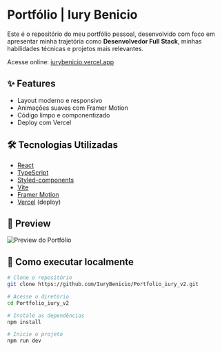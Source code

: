 # Portfólio | Iury Benicio

Este é o repositório do meu portfólio pessoal, desenvolvido com foco em apresentar minha trajetória como **Desenvolvedor Full Stack**, minhas habilidades técnicas e projetos mais relevantes.

Acesse online: [iurybenicio.vercel.app](https://iurybenicio.vercel.app)

## ✨ Features

- Layout moderno e responsivo
- Animações suaves com Framer Motion
- Código limpo e componentizado
- Deploy com Vercel

## 🛠️ Tecnologias Utilizadas

- [React](https://reactjs.org/)
- [TypeScript](https://www.typescriptlang.org/)
- [Styled-components](https://styled-components.com/)
- [Vite](https://vitejs.dev/)
- [Framer Motion](https://www.framer.com/motion/)
- [Vercel](https://vercel.com/) (deploy)

## 📸 Preview

![Preview do Portfólio](https://i.imgur.com/your_preview_image.png) <!-- Substitua por um print hospedado ou gif curto, se quiser -->

## 🚀 Como executar localmente

```bash
# Clone o repositório
git clone https://github.com/IuryBenicio/Portfolio_iury_v2.git

# Acesse o diretório
cd Portfolio_iury_v2

# Instale as dependências
npm install

# Inicie o projeto
npm run dev
